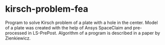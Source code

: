 # kirsch-problem-fea
Program to solve Kirsch problem of a plate with a hole in the center.
Model of a plate was created with the help of Ansys SpaceClaim and pre-processed in LS-PrePost.
Algorithm of a program is described in a paper by Zienkiewicz.
